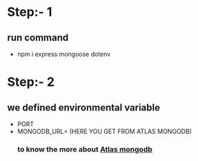 # Step:- 1
 ## run command 
   -  npm i express mongoose dotenv

# Step:- 2
## we defined environmental variable
 - PORT
 - MONGODB_URL= (HERE YOU GET FROM ATLAS MONGODB) 
   ### to know the more about [Atlas mongodb](https://youtu.be/w4z8Py-UoNk?si=hEwM4PWmrz4EM7P0)

